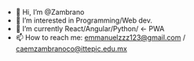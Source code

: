 - 👋 Hi, I’m @Zambrano
- 👀 I’m interested in Programming/Web dev.
- 🌱 I’m currently React/Angular/Python/ <- PWA
- 📫 How to reach me: emmanuelzzz123@gmail.com / caemzambranoco@ittepic.edu.mx
